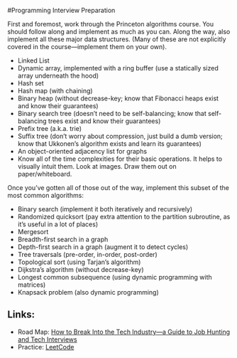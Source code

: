#Programming Interview Preparation

First and foremost, work through the Princeton algorithms course. You should follow along and implement as much as you can. Along the way, also implement all these major data structures. (Many of these are not explicitly covered in the course—implement them on your own).

* Linked List
* Dynamic array, implemented with a ring buffer (use a statically sized array underneath the hood)
* Hash set
* Hash map (with chaining)
* Binary heap (without decrease-key; know that Fibonacci heaps exist and know their guarantees)
* Binary search tree (doesn’t need to be self-balancing; know that self-balancing trees exist and know their guarantees)
* Prefix tree (a.k.a. trie)
* Suffix tree (don’t worry about compression, just build a dumb version; know that Ukkonen’s algorithm exists and learn its guarantees)
* An object-oriented adjacency list for graphs
* Know all of the time complexities for their basic operations. It helps to visually intuit them. Look at images. Draw them out on paper/whiteboard.

Once you’ve gotten all of those out of the way, implement this subset of the most common algorithms:

* Binary search (implement it both iteratively and recursively)
* Randomized quicksort (pay extra attention to the partition subroutine, as it’s useful in a lot of places)
* Mergesort
* Breadth-first search in a graph
* Depth-first search in a graph (augment it to detect cycles)
* Tree traversals (pre-order, in-order, post-order)
* Topological sort (using Tarjan’s algorithm)
* Dijkstra’s algorithm (without decrease-key)
* Longest common subsequence (using dynamic programming with matrices)
* Knapsack problem (also dynamic programming)

## Links:
* Road Map: [How to Break Into the Tech Industry—a Guide to Job Hunting and Tech Interviews](http://haseebq.com/how-to-break-into-tech-job-hunting-and-interviews/?utm_content=bufferc78f3&utm_medium=social&utm_source=facebook.com&utm_campaign=buffer)
* Practice: [LeetCode](https://leetcode.com/)
